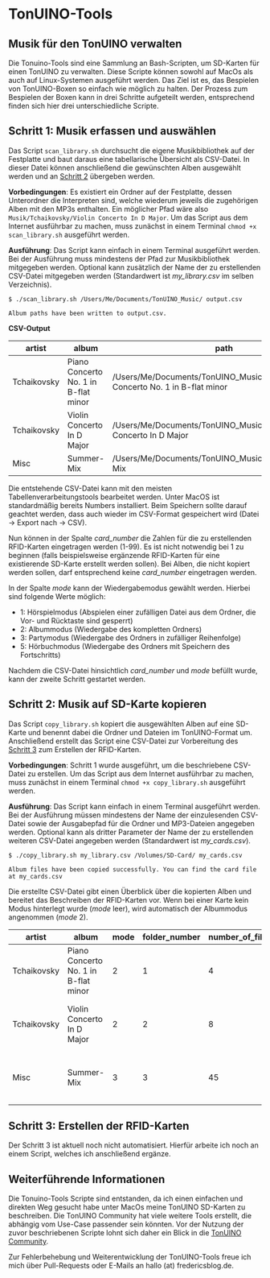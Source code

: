 # TonUINO-Tools

## Musik für den TonUINO verwalten
Die Tonuino-Tools sind eine Sammlung an Bash-Scripten, um SD-Karten für einen TonUINO zu verwalten. Diese Scripte können sowohl auf MacOs als auch auf Linux-Systemen ausgeführt werden. Das Ziel ist es, das Bespielen von TonUINO-Boxen so einfach wie möglich zu halten.
Der Prozess zum Bespielen der Boxen kann in drei Schritte aufgeteilt werden, entsprechend finden sich hier drei unterschiedliche Scripte.

## Schritt 1: Musik erfassen und auswählen
Das Script `scan_library.sh` durchsucht die eigene Musikbibliothek auf der Festplatte und baut daraus eine tabellarische Übersicht als CSV-Datei. In dieser Datei können anschließend die gewünschten Alben ausgewählt werden und an [Schritt 2](#schritt-2-musik-auf-sd-karte-kopieren) übergeben werden.

**Vorbedingungen**: Es existiert ein Ordner auf der Festplatte, dessen Unterordner die Interpreten sind, welche wiederum jeweils die zugehörigen Alben mit den MP3s enthalten. Ein möglicher Pfad wäre also `Musik/Tchaikovsky/Violin Concerto In D Major`. 
Um das Script aus dem Internet ausführbar zu machen, muss zunächst in einem Terminal `chmod +x scan_library.sh` ausgeführt werden.

**Ausführung**: Das Script kann einfach in einem Terminal ausgeführt werden. Bei der Ausführung muss mindestens der Pfad zur Musikbibliothek mitgegeben werden. Optional kann zusätzlich der Name der zu erstellenden CSV-Datei mitgegeben werden (Standardwert ist *my_library.csv* im selben Verzeichnis).
```
$ ./scan_library.sh /Users/Me/Documents/TonUINO_Music/ output.csv

Album paths have been written to output.csv.  
```

**CSV-Output**  

|artist|album|path|card_number|mode|
|---|---|---|---|---|
|Tchaikovsky|Piano Concerto No. 1 in B-flat minor|/Users/Me/Documents/TonUINO_Music/Tchaikovsky/Piano Concerto No. 1 in B-flat minor|||
|Tchaikovsky|Violin Concerto In D Major|/Users/Me/Documents/TonUINO_Music/Tchaikovsky/Violin Concerto In D Major|||
|Misc|Summer-Mix|/Users/Me/Documents/TonUINO_Music/Misc/Summer-Mix|||

Die entstehende CSV-Datei kann mit den meisten Tabellenverarbeitungstools bearbeitet werden. Unter MacOS ist standardmäßig bereits Numbers installiert. Beim Speichern sollte darauf geachtet werden, dass auch wieder im CSV-Format gespeichert wird (Datei -> Export nach -> CSV).

Nun können in der Spalte *card_number* die Zahlen für die zu erstellenden RFID-Karten eingetragen werden (1-99). Es ist nicht notwendig bei 1 zu beginnen (falls beispielsweise ergänzende RFID-Karten für eine existierende SD-Karte erstellt werden sollen). Bei Alben, die nicht kopiert werden sollen, darf entsprechend keine *card_number* eingetragen werden.

In der Spalte *mode* kann der Wiedergabemodus gewählt werden. Hierbei sind folgende Werte möglich:
* 1: Hörspielmodus (Abspielen einer zufälligen Datei aus dem Ordner, die Vor- und Rücktaste sind gesperrt)
* 2: Albummodus (Wiedergabe des  kompletten Ordners)
* 3: Partymodus (Wiedergabe des Ordners in zufälliger Reihenfolge)
* 5: Hörbuchmodus (Wiedergabe des Ordners mit Speichern des Fortschritts) 		

Nachdem die CSV-Datei hinsichtlich *card_number* und *mode* befüllt wurde, kann der zweite Schritt gestartet werden.

## Schritt 2: Musik auf SD-Karte kopieren
Das Script `copy_library.sh` kopiert die ausgewählten Alben auf eine SD-Karte und benennt dabei die Ordner und Dateien im TonUINO-Format um. Anschließend erstellt das Script eine CSV-Datei zur Vorbereitung des [Schritt 3](#schritt-3-erstellen-der-rfid-karten) zum Erstellen der RFID-Karten.

**Vorbedingungen**: Schritt 1 wurde ausgeführt, um die beschriebene CSV-Datei zu erstellen. 
Um das Script aus dem Internet ausführbar zu machen, muss zunächst in einem Terminal `chmod +x copy_library.sh` ausgeführt werden.

**Ausführung**: Das Script kann einfach in einem Terminal ausgeführt werden. Bei der Ausführung müssen mindestens der Name der einzulesenden CSV-Datei sowie der Ausgabepfad für die Ordner und MP3-Dateien angegeben werden. Optional kann als dritter Parameter der Name der zu erstellenden weiteren CSV-Datei angegeben werden (Standardwert ist *my_cards.csv*).

```
$ ./copy_library.sh my_library.csv /Volumes/SD-Card/ my_cards.csv

Album files have been copied successfully. You can find the card file at my_cards.csv
```

Die erstellte CSV-Datei gibt einen Überblick über die kopierten Alben und bereitet das Beschreiben der RFID-Karten vor. 
Wenn bei einer Karte kein Modus hinterlegt wurde (*mode* leer), wird automatisch der Albummodus angenommen (*mode* 2).

|artist|album|mode|folder_number|number_of_files|rfid_content|
|---|---|---|---|---|---|
|Tchaikovsky|Piano Concerto No. 1 in B-flat minor|2|1|4|13 37 B3 47 02 01 02 00 00 00 00 00 00 00 00 00|
|Tchaikovsky|Violin Concerto In D Major|2|2|8|13 37 B3 47 02 02 02 00 00 00 00 00 00 00 00 00|
|Misc|Summer-Mix|3|3|45|13 37 B3 47 02 03 03 00 00 00 00 00 00 00 00 00|

## Schritt 3: Erstellen der RFID-Karten
Der Schritt 3 ist aktuell noch nicht automatisiert. Hierfür arbeite ich noch an einem Script, welches ich anschließend ergänze.

## Weiterführende Informationen
Die Tonuino-Tools Scripte sind entstanden, da ich einen einfachen und direkten Weg gesucht habe unter MacOs meine TonUINO SD-Karten zu beschreiben. Die TonUINO Community hat viele weitere Tools erstellt, die abhängig vom Use-Case passender sein könnten. Vor der Nutzung der zuvor beschriebenen Scripte lohnt sich daher ein Blick in die [TonUINO Community](https://discourse.voss.earth/t/uebersicht-der-tools-anleitungen-fuer-den-tonuino/5972).

Zur Fehlerbehebung und Weiterentwicklung der TonUINO-Tools freue ich mich über Pull-Requests oder E-Mails an hallo (at) fredericsblog.de.
